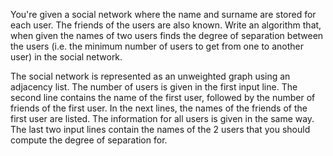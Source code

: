 You're given a social network where the name and surname are stored for each user. 
The friends of the users are also known. Write an algorithm that, when given the names of two users finds the degree of separation between the users
(i.e. the minimum number of users to get from one to another user) in the social network.

The social network is represented as an unweighted graph using an adjacency list. 
The number of users is given in the first input line. The second line contains the name of the first user, 
followed by the number of friends of the first user. In the next lines, the names of the friends of the first user are listed. 
The information for all users is given in the same way. The last two input lines contain the names of the 2 users that you should compute the degree of separation for.
